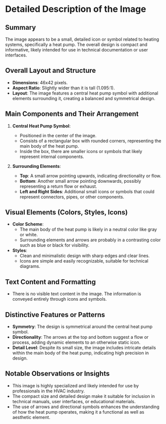 # Detailed Description of the Image

## Summary
The image appears to be a small, detailed icon or symbol related to heating systems, specifically a heat pump. The overall design is compact and informative, likely intended for use in technical documentation or user interfaces.

## Overall Layout and Structure
- **Dimensions**: 46x42 pixels.
- **Aspect Ratio**: Slightly wider than it is tall (1.095:1).
- **Layout**: The image features a central heat pump symbol with additional elements surrounding it, creating a balanced and symmetrical design.

## Main Components and Their Arrangement
1. **Central Heat Pump Symbol**:
   - Positioned in the center of the image.
   - Consists of a rectangular box with rounded corners, representing the main body of the heat pump.
   - Inside the box, there are smaller icons or symbols that likely represent internal components.

2. **Surrounding Elements**:
   - **Top**: A small arrow pointing upwards, indicating directionality or flow.
   - **Bottom**: Another small arrow pointing downwards, possibly representing a return flow or exhaust.
   - **Left and Right Sides**: Additional small icons or symbols that could represent connectors, pipes, or other components.

## Visual Elements (Colors, Styles, Icons)
- **Color Scheme**:
  - The main body of the heat pump is likely in a neutral color like gray or white.
  - Surrounding elements and arrows are probably in a contrasting color such as blue or black for visibility.
- **Styles**:
  - Clean and minimalistic design with sharp edges and clear lines.
  - Icons are simple and easily recognizable, suitable for technical diagrams.

## Text Content and Formatting
- There is no visible text content in the image. The information is conveyed entirely through icons and symbols.

## Distinctive Features or Patterns
- **Symmetry**: The design is symmetrical around the central heat pump symbol.
- **Directionality**: The arrows at the top and bottom suggest a flow or process, adding dynamic elements to an otherwise static icon.
- **Detail Level**: Despite its small size, the image includes intricate details within the main body of the heat pump, indicating high precision in design.

## Notable Observations or Insights
- This image is highly specialized and likely intended for use by professionals in the HVAC industry.
- The compact size and detailed design make it suitable for inclusion in technical manuals, user interfaces, or educational materials.
- The use of arrows and directional symbols enhances the understanding of how the heat pump operates, making it a functional as well as aesthetic element.